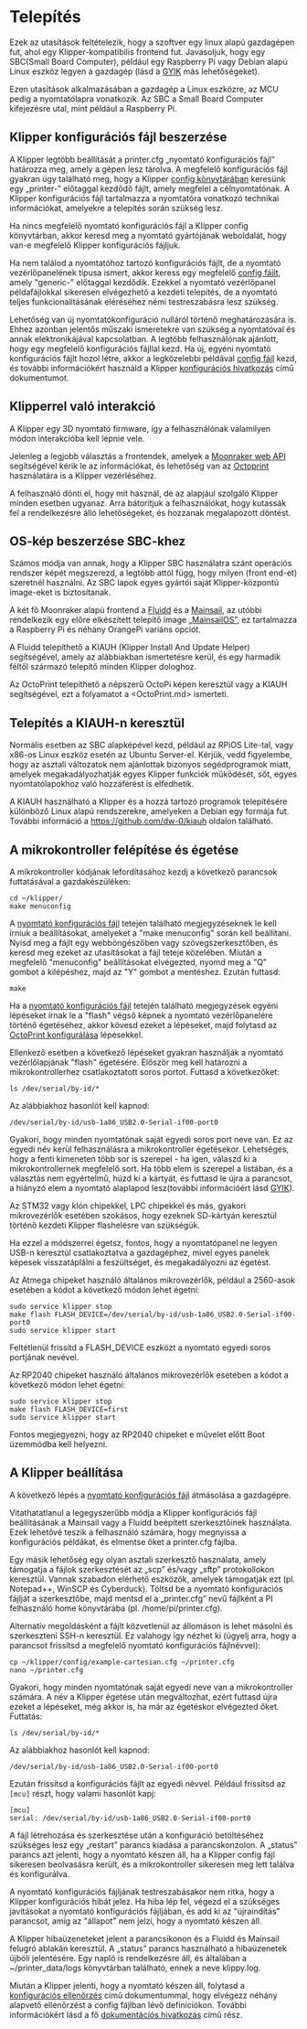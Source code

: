 # Telepítés

Ezek az utasítások feltételezik, hogy a szoftver egy linux alapú gazdagépen fut, ahol egy Klipper-kompatibilis frontend fut. Javasoljuk, hogy egy SBC(Small Board Computer), például egy Raspberry Pi vagy Debian alapú Linux eszköz legyen a gazdagép (lásd a [GYIK](FAQ.md#can-i-run-klipper-on-something-other-other-than-a-raspberry-pi-3) más lehetőségeket).

Ezen utasítások alkalmazásában a gazdagép a Linux eszközre, az MCU pedig a nyomtatólapra vonatkozik. Az SBC a Small Board Computer kifejezésre utal, mint például a Raspberry Pi.

## Klipper konfigurációs fájl beszerzése

A Klipper legtöbb beállítását a printer.cfg „nyomtató konfigurációs fájl” határozza meg, amely a gépen lesz tárolva. A megfelelő konfigurációs fájl gyakran úgy található meg, hogy a Klipper [config könyvtárában](../config/) keresünk egy „printer-” előtaggal kezdődő fájlt, amely megfelel a célnyomtatónak. A Klipper konfigurációs fájl tartalmazza a nyomtatóra vonatkozó technikai információkat, amelyekre a telepítés során szükség lesz.

Ha nincs megfelelő nyomtató konfigurációs fájl a Klipper config könyvtárban, akkor keresd meg a nyomtató gyártójának weboldalát, hogy van-e megfelelő Klipper konfigurációs fájljuk.

Ha nem találod a nyomtatóhoz tartozó konfigurációs fájlt, de a nyomtató vezérlőpanelének típusa ismert, akkor keress egy megfelelő [config fájlt](../config/), amely "generic-" előtaggal kezdődik. Ezekkel a nyomtató vezérlőpanel példafájlokkal sikeresen elvégezhető a kezdeti telepítés, de a nyomtató teljes funkcionalitásának eléréséhez némi testreszabásra lesz szükség.

Lehetőség van új nyomtatókonfiguráció nulláról történő meghatározására is. Ehhez azonban jelentős műszaki ismeretekre van szükség a nyomtatóval és annak elektronikájával kapcsolatban. A legtöbb felhasználónak ajánlott, hogy egy megfelelő konfigurációs fájllal kezd. Ha új, egyéni nyomtató konfigurációs fájlt hozol létre, akkor a legközelebbi példával [config fájl](../config/) kezd, és további információkért használd a Klipper [konfigurációs hivatkozás](Config_Reference.md) című dokumentumot.

## Klipperrel való interakció

A Klipper egy 3D nyomtató firmware, így a felhasználónak valamilyen módon interakcióba kell lépnie vele.

Jelenleg a legjobb választás a frontendek, amelyek a [Moonraker web API](https://moonraker.readthedocs.io/) segítségével kérik le az információkat, és lehetőség van az [Octoprint](https://octoprint.org/) használatára is a Klipper vezérléséhez.

A felhasználó dönti el, hogy mit használ, de az alapjául szolgáló Klipper minden esetben ugyanaz. Arra bátorítjuk a felhasználókat, hogy kutassák fel a rendelkezésre álló lehetőségeket, és hozzanak megalapozott döntést.

## OS-kép beszerzése SBC-khez

Számos módja van annak, hogy a Klipper SBC használatra szánt operációs rendszer képét megszerezd, a legtöbb attól függ, hogy milyen (front end-et) szeretnél használni. Az SBC lapok egyes gyártói saját Klipper-központú image-eket is biztosítanak.

A két fő Moonraker alapú frontend a [Fluidd](https://docs.fluidd.xyz/) és a [Mainsail](https://docs.mainsail.xyz/), az utóbbi rendelkezik egy előre elkészített telepítő image [„MainsailOS”](http://docs.mainsailOS.xyz), ez tartalmazza a Raspberry Pi és néhány OrangePi variáns opciót.

A Fluidd telepíthető a KIAUH (Klipper Install And Update Helper) segítségével, amely az alábbiakban ismertetésre kerül, és egy harmadik féltől származó telepítő minden Klipper dologhoz.

Az OctoPrint telepíthető a népszerű OctoPi képen keresztül vagy a KIAUH segítségével, ezt a folyamatot a <OctoPrint.md> ismerteti.

## Telepítés a KIAUH-n keresztül

Normális esetben az SBC alapképével kezd, például az RPiOS Lite-tal, vagy x86-os Linux eszköz esetén az Ubuntu Server-el. Kérjük, vedd figyelembe, hogy az asztali változatok nem ajánlottak bizonyos segédprogramok miatt, amelyek megakadályozhatják egyes Klipper funkciók működését, sőt, egyes nyomtatólapokhoz való hozzáférést is elfedhetik.

A KIAUH használható a Klipper és a hozzá tartozó programok telepítésére különböző Linux alapú rendszerekre, amelyeken a Debian egy formája fut. További információ a https://github.com/dw-0/kiauh oldalon található.

## A mikrokontroller felépítése és égetése

A mikrokontroller kódjának lefordításához kezdj a következő parancsok futtatásával a gazdakészüléken:

```
cd ~/klipper/
make menuconfig
```

A [nyomtató konfigurációs fájl](#obtain-a-klipper-configuration-file) tetején található megjegyzéseknek le kell írniuk a beállításokat, amelyeket a "make menuconfig" során kell beállítani. Nyisd meg a fájlt egy webböngészőben vagy szövegszerkesztőben, és keresd meg ezeket az utasításokat a fájl teteje közelében. Miután a megfelelő "menuconfig" beállításokat elvégezted, nyomd meg a "Q" gombot a kilépéshez, majd az "Y" gombot a mentéshez. Ezután futtasd:

```
make
```

Ha a [nyomtató konfigurációs fájl](#obtain-a-klipper-configuration-file) tetején található megjegyzések egyéni lépéseket írnak le a "flash" végső képnek a nyomtató vezérlőpanelére történő égetéséhez, akkor kövesd ezeket a lépéseket, majd folytasd az [OctoPrint konfigurálása](#configuring-octoprint-to-use-klipper) lépésekkel.

Ellenkező esetben a következő lépéseket gyakran használják a nyomtató vezérlőlapjának "flash" égetésére. Először meg kell határozni a mikrokontrollerhez csatlakoztatott soros portot. Futtasd a következőket:

```
ls /dev/serial/by-id/*
```

Az alábbiakhoz hasonlót kell kapnod:

```
/dev/serial/by-id/usb-1a86_USB2.0-Serial-if00-port0
```

Gyakori, hogy minden nyomtatónak saját egyedi soros port neve van. Ez az egyedi név kerül felhasználásra a mikrokontroller égetésekor. Lehetséges, hogy a fenti kimeneten több sor is szerepel - ha igen, válaszd ki a mikrokontrollernek megfelelő sort. Ha több elem is szerepel a listában, és a választás nem egyértelmű, húzd ki a kártyát, és futtasd le újra a parancsot, a hiányzó elem a nyomtató alaplapod lesz(további információért lásd [GYIK](FAQ.md#wheres-my-serial-port)).

Az STM32 vagy klón chipekkel, LPC chipekkel és más, gyakori mikrovezérlők esetében szokásos, hogy ezeknek SD-kártyán keresztül történő kezdeti Klipper flashelésre van szükségük.

Ha ezzel a módszerrel égetsz, fontos, hogy a nyomtatópanel ne legyen USB-n keresztül csatlakoztatva a gazdagéphez, mivel egyes panelek képesek visszatáplálni a feszültséget, és megakadályozni az égetést.

Az Atmega chipeket használó általános mikrovezérlők, például a 2560-asok esetében a kódot a következő módon lehet égetni:

```
sudo service klipper stop
make flash FLASH_DEVICE=/dev/serial/by-id/usb-1a86_USB2.0-Serial-if00-port0
sudo service klipper start
```

Feltétlenül frissítd a FLASH_DEVICE eszközt a nyomtató egyedi soros portjának nevével.

Az RP2040 chipeket használó általános mikrovezérlők esetében a kódot a következő módon lehet égetni:

```
sudo service klipper stop
make flash FLASH_DEVICE=first
sudo service klipper start
```

Fontos megjegyezni, hogy az RP2040 chipeket e művelet előtt Boot üzemmódba kell helyezni.

## A Klipper beállítása

A következő lépés a [nyomtató konfigurációs fájl](#obtain-a-klipper-configuration-file) átmásolása a gazdagépre.

Vitathatatlanul a legegyszerűbb módja a Klipper konfigurációs fájl beállításának a Mainsail vagy a Fluidd beépített szerkesztőinek használata. Ezek lehetővé teszik a felhasználó számára, hogy megnyissa a konfigurációs példákat, és elmentse őket a printer.cfg fájlba.

Egy másik lehetőség egy olyan asztali szerkesztő használata, amely támogatja a fájlok szerkesztését az „scp” és/vagy „sftp” protokollokon keresztül. Vannak szabadon elérhető eszközök, amelyek támogatják ezt (pl. Notepad++, WinSCP és Cyberduck). Töltsd be a nyomtató konfigurációs fájlját a szerkesztőbe, majd mentsd el a „printer.cfg” nevű fájlként a PI felhasználó home könyvtárába (pl. /home/pi/printer.cfg).

Alternatív megoldásként a fájlt közvetlenül az állomáson is lehet másolni és szerkeszteni SSH-n keresztül. Ez valahogy így nézhet ki (ügyelj arra, hogy a parancsot frissítsd a megfelelő nyomtató konfigurációs fájlnévvel):

```
cp ~/klipper/config/example-cartesian.cfg ~/printer.cfg
nano ~/printer.cfg
```

Gyakori, hogy minden nyomtatónak saját egyedi neve van a mikrokontroller számára. A név a Klipper égetése után megváltozhat, ezért futtasd újra ezeket a lépéseket, még akkor is, ha már az égetéskor elvégezted őket. Futtatás:

```
ls /dev/serial/by-id/*
```

Az alábbiakhoz hasonlót kell kapnod:

```
/dev/serial/by-id/usb-1a86_USB2.0-Serial-if00-port0
```

Ezután frissítsd a konfigurációs fájlt az egyedi névvel. Például frissítsd az `[mcu]` részt, hogy valami hasonlót kapj:

```
[mcu]
serial: /dev/serial/by-id/usb-1a86_USB2.0-Serial-if00-port0
```

A fájl létrehozása és szerkesztése után a konfiguráció betöltéséhez szükséges lesz egy „restart” parancs kiadása a parancskonzolon. A „status” parancs azt jelenti, hogy a nyomtató készen áll, ha a Klipper config fájl sikeresen beolvasásra került, és a mikrokontroller sikeresen meg lett találva és konfigurálva.

A nyomtató konfigurációs fájljának testreszabásakor nem ritka, hogy a Klipper konfigurációs hibát jelez. Ha hiba lép fel, végezd el a szükséges javításokat a nyomtató konfigurációs fájljában, és add ki az "újraindítás" parancsot, amíg az "állapot" nem jelzi, hogy a nyomtató készen áll.

A Klipper hibaüzeneteket jelent a parancsikonon és a Fluidd és Mainsail felugró ablakán keresztül. A „status” parancs használható a hibaüzenetek újbóli jelentésére. Egy napló is rendelkezésre áll, és általában a ~/printer_data/logs könyvtárban található, ennek a neve klippy.log.

Miután a Klipper jelenti, hogy a nyomtató készen áll, folytasd a [konfigurációs ellenőrzés](Config_checks.md) című dokumentummal, hogy elvégezz néhány alapvető ellenőrzést a config fájlban lévő definíciókon. További információkért lásd a fő [dokumentációs hivatkozás](Overview.md) című rész.
